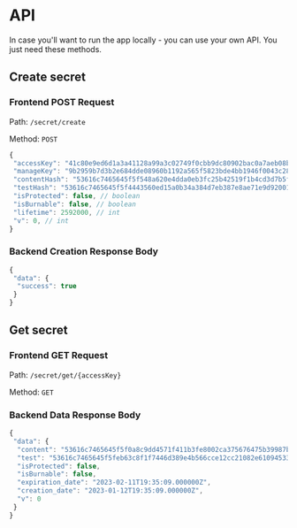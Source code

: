 # API

In case you'll want to run the app locally - you can use your own API.
You just need these methods.

## Create secret

### Frontend POST Request

Path: `/secret/create`

Method: `POST`

```js
{
 "accessKey": "41c80e9ed6d1a3a41128a99a3c02749f0cbb9dc80902bac0a7aeb08b66591248", // string: 64 symbols
 "manageKey": "9b2959b7d3b2e684dde08960b1192a565f5823bde4bb1946f0043c2855bf83de", // string: 64 symbols
 "contentHash": "53616c7465645f5f548a620e4dda0eb3fc25b42519f1b4cd3d7b5f8cf373e9e7",
 "testHash": "53616c7465645f5f4443560ed15a0b34a384d7eb387e8ae71e9d92001e86891c", // string: 64 symbols
 "isProtected": false, // boolean
 "isBurnable": false, // boolean
 "lifetime": 2592000, // int
 "v": 0, // int
}
```

### Backend Creation Response Body

```js
{
 "data": {
  "success": true
 }
}
```

## Get secret

### Frontend GET Request

Path: `/secret/get/{accessKey}`

Method: `GET`

### Backend Data Response Body

```js
{
 "data": {
  "content": "53616c7465645f5f0a8c9dd4571f411b3fe8002ca375676475b39987b3b90cfb",
  "test": "53616c7465645f5feb63c8f1f7446d389e4b566cce12cc21082e610945336a36",
  "isProtected": false,
  "isBurnable": false,
  "expiration_date": "2023-02-11T19:35:09.000000Z",
  "creation_date": "2023-01-12T19:35:09.000000Z",
  "v": 0
 }
}
```
